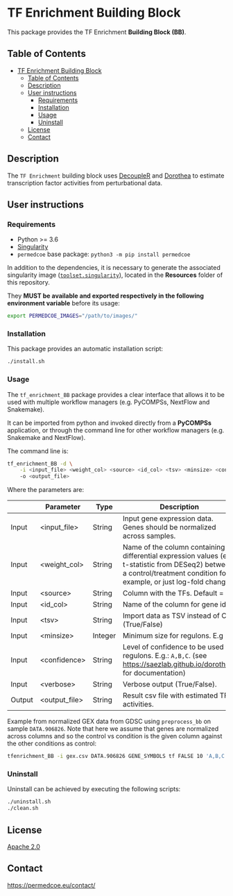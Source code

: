 # TF Enrichment Building Block

This package provides the TF Enrichment **Building Block (BB)**.

## Table of Contents

- [TF Enrichment Building Block](#tf-enrichment-building-block)
  - [Table of Contents](#table-of-contents)
  - [Description](#description)
  - [User instructions](#user-instructions)
    - [Requirements](#requirements)
    - [Installation](#installation)
    - [Usage](#usage)
    - [Uninstall](#uninstall)
  - [License](#license)
  - [Contact](#contact)

## Description

The `TF Enrichment` building block uses [DecoupleR](https://saezlab.github.io/decoupleR/) and [Dorothea](https://saezlab.github.io/dorothea/) to estimate transcription factor activities from perturbational data.

## User instructions

### Requirements

- Python >= 3.6
- [Singularity](https://singularity.lbl.gov/docs-installation)
- `permedcoe` base package: `python3 -m pip install permedcoe`

In addition to the dependencies, it is necessary to generate the associated
singularity image ([`toolset.singularity`](../Resources/images/toolset.singularity)),
located in the **Resources** folder of this repository.

They **MUST be available and exported respectively in the following environment variable**
before its usage:

```bash
export PERMEDCOE_IMAGES="/path/to/images/"
```

### Installation

This package provides an automatic installation script:

```bash
./install.sh
```

### Usage

The `tf_enrichment_BB` package provides a clear interface that allows
it to be used with multiple workflow managers (e.g. PyCOMPSs, NextFlow and
Snakemake).

It can be imported from python and invoked directly from a **PyCOMPSs**
application, or through the command line for other workflow managers
(e.g. Snakemake and NextFlow).

The command line is:

```bash
tf_enrichment_BB -d \
    -i <input_file> <weight_col> <source> <id_col> <tsv> <minsize> <confidence> <verbose>
    -o <output_file>
```

Where the parameters are:

|        | Parameter          | Type      | Description                                                                                                             |
|--------|--------------------|-----------|-------------------------------------------------------------------------------------------------------------------------|
| Input  | \<input_file>      | String    | Input gene expression data. Genes should be normalized across samples.                                                  |
| Input  | \<weight_col>      | String    | Name of the column containing differential expression values (e.g t-statistic from DESeq2) between a control/treatment condition for example, or just log-fold change. |
| Input  | \<source>          | String    | Column with the TFs. Default = `tf`                                                                                     |
| Input  | \<id_col>          | String    | Name of the column for gene ids.                                                                                        |
| Input  | \<tsv>             | String    | Import data as TSV instead of CSV (True/False)                                                                          |
| Input  | \<minsize>         | Integer   | Minimum size for regulons. E.g 10.                                                                                      |
| Input  | \<confidence>      | String    | Level of confidence to be used for regulons. E.g.: `A,B,C`. (see https://saezlab.github.io/dorothea/ for documentation) |
| Input  | \<verbose>         | String    | Verbose output (True/False).                                                                                            |
| Output | \<output_file>     | String    | Result csv file with estimated TF activities.                                                                           |


Example from normalized GEX data from GDSC using `preprocess_bb` on sample `DATA.906826`. Note that here we assume that genes are normalized across columns and so the control vs condition is the given column against the other conditions as control:

```bash
tfenrichment_BB -i gex.csv DATA.906826 GENE_SYMBOLS tf FALSE 10 'A,B,C' TRUE -o 906826_tf.csv
```

### Uninstall

Uninstall can be achieved by executing the following scripts:

```bash
./uninstall.sh
./clean.sh
```

## License

[Apache 2.0](https://www.apache.org/licenses/LICENSE-2.0)

## Contact

<https://permedcoe.eu/contact/>
